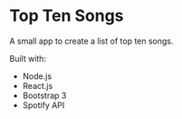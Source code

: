 # Top Ten Songs
A small app to create a list of top ten songs.

Built with: 
- Node.js
- React.js
- Bootstrap 3
- Spotify API
